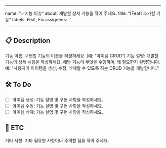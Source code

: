 
---
name: "✅기능 이슈"
about: 개발할 상세 기능을 적어 주세요.
title: "[Feat] 추가할 기능"
labels: Feat, Fix
assignees: ''

---

## 📋 Description
기능 이름: 구현할 기능의 이름을 작성하세요. (예: "아이템 CRUD")
기능 설명: 개발할 기능의 상세 내용을 작성하세요. 해당 기능이 무엇을 수행하며, 왜 필요한지 설명합니다.
예: "사용자가 아이템을 생성, 수정, 삭제할 수 있도록 하는 CRUD 기능을 개발합니다."

## 🛠️ To Do
- [ ] 아이템 생성: 기능 설명 및 구현 사항을 작성하세요.
- [ ] 아이템 수정: 기능 설명 및 구현 사항을 작성하세요.
- [ ] 아이템 삭제: 기능 설명 및 구현 사항을 작성하세요.

## 📝 ETC
기타 사항: 기타 필요한 사항이나 주의할 점을 적어 주세요.
